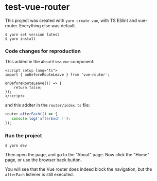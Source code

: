 # test-vue-router

This project was created with `yarn create vue`, with TS ESlint and vue-router. Everything else was default.

```shell
$ yarn set version latest
$ yarn install
```

### Code changes for reproduction

This added in the `AboutView.vue` component:

```vue
<script setup lang="ts">
import { onBeforeRouteLeave } from 'vue-router';

onBeforeRouteLeave(() => {
    return false;
});
</script>
```

and this addter in the `router/index.ts` file:

```typescript
router.afterEach(() => {
   console.log('afterEach !');
});
```

### Run the project

```shell
$ yarn dev
```
Then open the page, and go to the "About" page.
Now click the "Home" page, or use the browser back button.

You will see that the Vue router does indeed block the navigation, but the `afterEach` listener is still executed.
